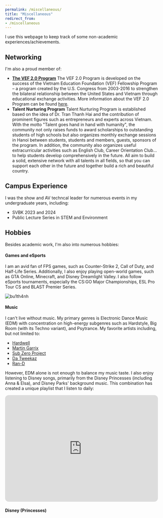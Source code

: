 ```yaml
---
permalink: /miscellaneous/
title: "Miscellaneous"
redirect_from:
- /miscellaneous
---
```



I use this webpage to keep track of some non-academic experiences/achievements.

## Networking

I'm also a proud member of:
- [**The VEF 2.0 Program**](https://vef2.org/page/directory.aspx#:~:text=Cohort%202023-,Cohort%202024,-COPYRIGHT%20%C2%A9%202024%20VEF) 
The VEF 2.0 Program is developed on the success of the Vietnam Education Foundation (VEF) Fellowship Program – a program created by the U.S. Congress from 2003-2016 to strengthen the bilateral relationship between the United States and Vietnam through educational exchange activities. More information about the VEF 2.0 Program can be found [here](https://vef2.org/page/about-us.aspx).
- **Talent Nurturing Program**
Talent Nurturing Program is established based on the idea of Dr. Tran Thanh Hai and the contribution of prominent figures such as entrepreneurs and experts across Vietnam. With the motto "Talent goes hand in hand with humanity", the community not only raises funds to award scholarships to outstanding students of high schools but also organizes monthly exchange sessions in Hanoi between students, students and members, guests, sponsors of the program. In addition, the community also organizes useful extracurricular activities such as English Club, Career Orientation Club... to help students develop comprehensively in the future. All aim to build a solid, extensive network with all talents in all fields, so that you can support each other in the future and together build a rich and beautiful country.



## Campus Experience

I was the show and AV techncal leader for numerous events in my undergraduate years, including:
  - SVBK 2023 and 2024
  - Public Lecture Series in STEM and Environment



## Hobbies

Besides academic work, I'm also into numerous hobbies:

#### Games and eSports

I am an avid fan of FPS games, such as Counter-Strike 2, Call of Duty, and Half-Life Series. Additionally, I also enjoy playing open-world games, such as GTA Online, Minecraft, and Disney Dreamlight Valley. I also follow eSports tournaments, especially the CS:GO Major Championships, ESL Pro Tour CS and BLAST Premier Series.

![bu1th4nh](https://steam-stat.vercel.app/api?profileName=bu1th4nh)


#### Music

I can't live without music. My primary genres is Electronic Dance Music (EDM) with concentration on high-energy subgenres such as Hardstyle, Big Room (with its Techno variant), and Psytrance. My favorite artists including, but not limited to:
- [Hardwell](https://www.youtube.com/watch?v=oMq7E3iPzbc)
- [Martin Garrix](https://www.youtube.com/watch?v=M-mT5E7Ol2A)
- [Sub Zero Project](https://youtu.be/7m0n8h8b89M?list=RDEMVH-ERLqovGfAq_V_iM1nrA&t=106)
- [Da Tweekaz](https://www.youtube.com/watch?v=lTTvpCBExGY)
- [Ran-D](https://www.youtube.com/watch?v=-5VLA4tEnV8)

However, EDM alone is not enough to balance my music taste. I also enjoy listening to Disney songs, primarily from the Disney Princesses (including Anna & Elsa), and Disney Parks' background music. This combination has created a unique playlist that I listen to daily:
<iframe style="border-radius:12px" src="https://open.spotify.com/embed/playlist/7IxqFWRiUxv7FhFfGKntZU?utm_source=generator" width="100%" height="352" frameBorder="0" allowfullscreen="" allow="autoplay; clipboard-write; encrypted-media; fullscreen; picture-in-picture" loading="lazy"></iframe>


#### Disney (Princesses)





